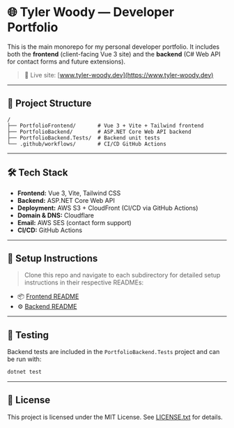 # 🌐 Tyler Woody — Developer Portfolio

This is the main monorepo for my personal developer portfolio. It includes both the **frontend** (client-facing Vue 3 site) and the **backend** (C# Web API for contact forms and future extensions).

> 🚀 Live site: [www.tyler-woody.dev](https://www.tyler-woody.dev)

---

## 📁 Project Structure

```
/
├── PortfolioFrontend/       # Vue 3 + Vite + Tailwind frontend
├── PortfolioBackend/        # ASP.NET Core Web API backend
├── PortfolioBackend.Tests/  # Backend unit tests
└── .github/workflows/       # CI/CD GitHub Actions
```

---

## 🛠 Tech Stack

- **Frontend:** Vue 3, Vite, Tailwind CSS
- **Backend:** ASP.NET Core Web API
- **Deployment:** AWS S3 + CloudFront (CI/CD via GitHub Actions)
- **Domain & DNS:** Cloudflare
- **Email:** AWS SES (contact form support)
- **CI/CD:** GitHub Actions

---

## 🔧 Setup Instructions

> Clone this repo and navigate to each subdirectory for detailed setup instructions in their respective READMEs:

- 📦 [Frontend README](./client/README.md)
- ⚙️ [Backend README](./PortfolioBackend/README.md)

---

## 🧪 Testing

Backend tests are included in the `PortfolioBackend.Tests` project and can be run with:

```bash
dotnet test
```

---

## 📄 License

This project is licensed under the MIT License. See [LICENSE.txt](./LICENSE.txt) for details.
